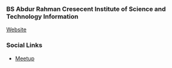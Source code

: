 ### BS Abdur Rahman Cresecent Institute of Science and Technology Information
[Website](https://crescent.education/)

### Social Links
* [Meetup](https://www.meetup.com/owasp-bs-abdur-rahman-crescent-ist-student-chapter/)


